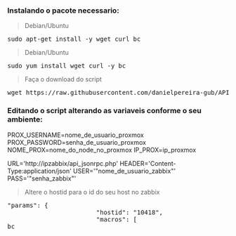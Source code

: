 <h3>
Instalando o pacote necessario:
</h3>

<blockquote> <p> Debian/Ubuntu</p> </blockquote>
<pre>sudo apt-get install -y wget curl bc</pre>

<blockquote> <p> Debian/Ubuntu</p> </blockquote>
<pre>sudo yum install wget curl -y bc</pre>

<blockquote> <p> Faça o download do script</p> </blockquote>
<pre>wget https://raw.githubusercontent.com/danielpereira-gub/API-PROXMOX_ZABBIX/main/ARQUIVOS/api_proxmox.sh bc</pre>


<h3>
Editando o script alterando as variaveis conforme o seu ambiente:
</h3>

PROX_USERNAME=nome_de_usuario_proxmox
PROX_PASSWORD=senha_de_usuario_proxmox
NOME_PROX=nome_do_node_no_proxmox
IP_PROX=ip_proxmox

URL='http://ipzabbix/api_jsonrpc.php'
HEADER='Content-Type:application/json'
USER='"nome_de_usuario_zabbix"'
PASS='"senha_zabbix"'


<blockquote> <p> Altere o hostid para o id do seu host no zabbix</p> </blockquote>
<pre>"params": {
                        "hostid": "10418",
                        "macros": [
bc</pre>
